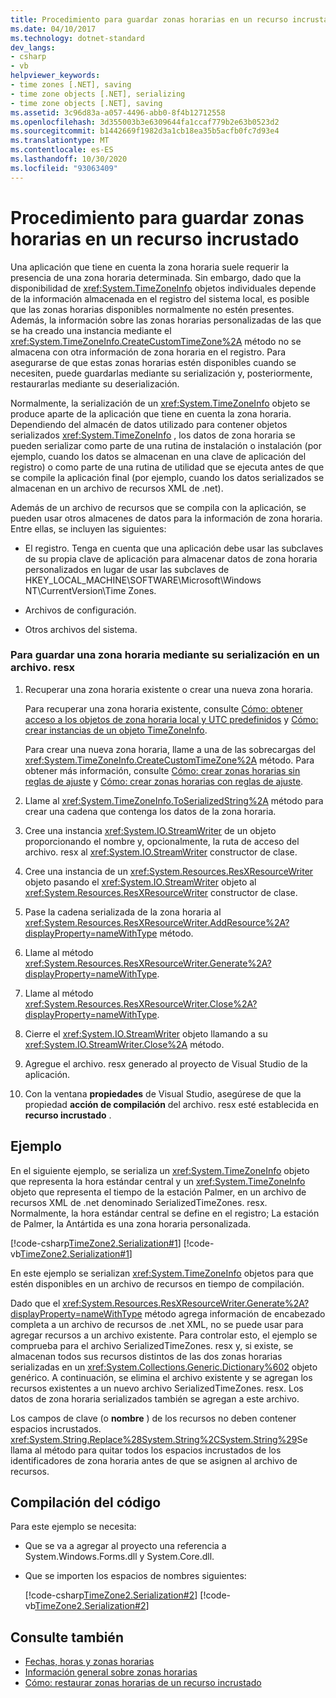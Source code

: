 ```yaml
---
title: Procedimiento para guardar zonas horarias en un recurso incrustado
ms.date: 04/10/2017
ms.technology: dotnet-standard
dev_langs:
- csharp
- vb
helpviewer_keywords:
- time zones [.NET], saving
- time zone objects [.NET], serializing
- time zone objects [.NET], saving
ms.assetid: 3c96d83a-a057-4496-abb0-8f4b12712558
ms.openlocfilehash: 3d355003b3e6309644fa1ccaf779b2e63b0523d2
ms.sourcegitcommit: b1442669f1982d3a1cb18ea35b5acfb0fc7d93e4
ms.translationtype: MT
ms.contentlocale: es-ES
ms.lasthandoff: 10/30/2020
ms.locfileid: "93063409"
---
```

# <a name="how-to-save-time-zones-to-an-embedded-resource"></a>Procedimiento para guardar zonas horarias en un recurso incrustado

Una aplicación que tiene en cuenta la zona horaria suele requerir la presencia de una zona horaria determinada. Sin embargo, dado que la disponibilidad de <xref:System.TimeZoneInfo> objetos individuales depende de la información almacenada en el registro del sistema local, es posible que las zonas horarias disponibles normalmente no estén presentes. Además, la información sobre las zonas horarias personalizadas de las que se ha creado una instancia mediante el <xref:System.TimeZoneInfo.CreateCustomTimeZone%2A> método no se almacena con otra información de zona horaria en el registro. Para asegurarse de que estas zonas horarias estén disponibles cuando se necesiten, puede guardarlas mediante su serialización y, posteriormente, restaurarlas mediante su deserialización.

Normalmente, la serialización de un <xref:System.TimeZoneInfo> objeto se produce aparte de la aplicación que tiene en cuenta la zona horaria. Dependiendo del almacén de datos utilizado para contener objetos serializados <xref:System.TimeZoneInfo> , los datos de zona horaria se pueden serializar como parte de una rutina de instalación o instalación (por ejemplo, cuando los datos se almacenan en una clave de aplicación del registro) o como parte de una rutina de utilidad que se ejecuta antes de que se compile la aplicación final (por ejemplo, cuando los datos serializados se almacenan en un archivo de recursos XML de .net).

Además de un archivo de recursos que se compila con la aplicación, se pueden usar otros almacenes de datos para la información de zona horaria. Entre ellas, se incluyen las siguientes:

- El registro. Tenga en cuenta que una aplicación debe usar las subclaves de su propia clave de aplicación para almacenar datos de zona horaria personalizados en lugar de usar las subclaves de HKEY_LOCAL_MACHINE\SOFTWARE\Microsoft\Windows NT\CurrentVersion\Time Zones.

- Archivos de configuración.

- Otros archivos del sistema.

### <a name="to-save-a-time-zone-by-serializing-it-to-a-resx-file"></a>Para guardar una zona horaria mediante su serialización en un archivo. resx

1. Recuperar una zona horaria existente o crear una nueva zona horaria.

   Para recuperar una zona horaria existente, consulte [Cómo: obtener acceso a los objetos de zona horaria local y UTC predefinidos](access-utc-and-local.md) y [Cómo: crear instancias de un objeto TimeZoneInfo](instantiate-time-zone-info.md).

   Para crear una nueva zona horaria, llame a una de las sobrecargas del <xref:System.TimeZoneInfo.CreateCustomTimeZone%2A> método. Para obtener más información, consulte [Cómo: crear zonas horarias sin reglas de ajuste](create-time-zones-without-adjustment-rules.md) y [Cómo: crear zonas horarias con reglas de ajuste](create-time-zones-with-adjustment-rules.md).

2. Llame al <xref:System.TimeZoneInfo.ToSerializedString%2A> método para crear una cadena que contenga los datos de la zona horaria.

3. Cree una instancia <xref:System.IO.StreamWriter> de un objeto proporcionando el nombre y, opcionalmente, la ruta de acceso del archivo. resx al <xref:System.IO.StreamWriter> constructor de clase.

4. Cree una instancia de un <xref:System.Resources.ResXResourceWriter> objeto pasando el <xref:System.IO.StreamWriter> objeto al <xref:System.Resources.ResXResourceWriter> constructor de clase.

5. Pase la cadena serializada de la zona horaria al <xref:System.Resources.ResXResourceWriter.AddResource%2A?displayProperty=nameWithType> método.

6. Llame al método <xref:System.Resources.ResXResourceWriter.Generate%2A?displayProperty=nameWithType>.

7. Llame al método <xref:System.Resources.ResXResourceWriter.Close%2A?displayProperty=nameWithType>.

8. Cierre el <xref:System.IO.StreamWriter> objeto llamando a su <xref:System.IO.StreamWriter.Close%2A> método.

9. Agregue el archivo. resx generado al proyecto de Visual Studio de la aplicación.

10. Con la ventana **propiedades** de Visual Studio, asegúrese de que la propiedad **acción de compilación** del archivo. resx esté establecida en **recurso incrustado** .

## <a name="example"></a>Ejemplo

En el siguiente ejemplo, se serializa un <xref:System.TimeZoneInfo> objeto que representa la hora estándar central y un <xref:System.TimeZoneInfo> objeto que representa el tiempo de la estación Palmer, en un archivo de recursos XML de .net denominado SerializedTimeZones. resx. Normalmente, la hora estándar central se define en el registro; La estación de Palmer, la Antártida es una zona horaria personalizada.

[!code-csharp[TimeZone2.Serialization#1](../../../samples/snippets/csharp/VS_Snippets_CLR/TimeZone2.Serialization/cs/SerializeTimeZoneData.cs#1)]
[!code-vb[TimeZone2.Serialization#1](../../../samples/snippets/visualbasic/VS_Snippets_CLR/TimeZone2.Serialization/vb/SerializeTimeZoneData.vb#1)]

En este ejemplo se serializan <xref:System.TimeZoneInfo> objetos para que estén disponibles en un archivo de recursos en tiempo de compilación.

Dado que el <xref:System.Resources.ResXResourceWriter.Generate%2A?displayProperty=nameWithType> método agrega información de encabezado completa a un archivo de recursos de .net XML, no se puede usar para agregar recursos a un archivo existente. Para controlar esto, el ejemplo se comprueba para el archivo SerializedTimeZones. resx y, si existe, se almacenan todos sus recursos distintos de las dos zonas horarias serializadas en un <xref:System.Collections.Generic.Dictionary%602> objeto genérico. A continuación, se elimina el archivo existente y se agregan los recursos existentes a un nuevo archivo SerializedTimeZones. resx. Los datos de zona horaria serializados también se agregan a este archivo.

Los campos de clave (o **nombre** ) de los recursos no deben contener espacios incrustados. <xref:System.String.Replace%28System.String%2CSystem.String%29>Se llama al método para quitar todos los espacios incrustados de los identificadores de zona horaria antes de que se asignen al archivo de recursos.

## <a name="compiling-the-code"></a>Compilación del código

Para este ejemplo se necesita:

- Que se va a agregar al proyecto una referencia a System.Windows.Forms.dll y System.Core.dll.

- Que se importen los espacios de nombres siguientes:

  [!code-csharp[TimeZone2.Serialization#2](../../../samples/snippets/csharp/VS_Snippets_CLR/TimeZone2.Serialization/cs/SerializeTimeZoneData.cs#2)]
  [!code-vb[TimeZone2.Serialization#2](../../../samples/snippets/visualbasic/VS_Snippets_CLR/TimeZone2.Serialization/vb/SerializeTimeZoneData.vb#2)]

## <a name="see-also"></a>Consulte también

- [Fechas, horas y zonas horarias](index.md)
- [Información general sobre zonas horarias](time-zone-overview.md)
- [Cómo: restaurar zonas horarias de un recurso incrustado](restore-time-zones-from-an-embedded-resource.md)
